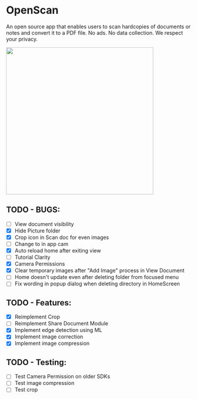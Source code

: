 # OpenScan

An open source app that enables users to scan hardcopies of documents or notes and convert it to a PDF file. No ads. No data collection. We respect your privacy.

<img src="https://github.com/Ethereal-Developers-Inc/OpenScan/blob/master/assets/scan_g.jpeg" height=400>

## TODO - BUGS:
- [ ] View document visibility
- [x] Hide Picture folder
- [x] Crop icon in Scan doc for even images
- [ ] Change to in app cam
- [x] Auto reload home after exiting view
- [ ] Tutorial Clarity
- [x] Camera Permissions
- [x] Clear temporary images after "Add Image" process in View Document
- [ ] Home doesn't update even after deleting folder from focused menu
- [ ] Fix wording in popup dialog when deleting directory in HomeScreen

## TODO - Features:
- [x] Reimplement Crop
- [ ] Reimplement Share Document Module
- [x] Implement edge detection using ML
- [x] Implement image correction
- [x] Implement image compression

## TODO - Testing:
- [ ] Test Camera Permission on older SDKs
- [ ] Test image compression
- [ ] Test crop
